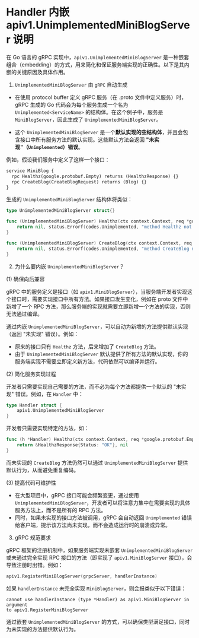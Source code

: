 # Handler 内嵌 apiv1.UnimplementedMiniBlogServer 说明

在 Go 语言的 gRPC 实现中，`apiv1.UnimplementedMiniBlogServer` 是一种嵌套组合（embedding）的方式，用来简化和保证服务端实现的正确性。以下是其内嵌的关键原因及具体作用。


1. `UnimplementedMiniBlogServer` 由 `gRPC` 自动生成

- 在使用 protocol buffer 定义 gRPC 服务（在 .proto 文件中定义服务）时，gRPC 生成的 Go 代码会为每个服务生成一个名为 `Unimplemented<ServiceName>` 的结构体。在这个例子中，服务是 `MiniBlogServer`，因此生成了 `UnimplementedMiniBlogServer`。

- 这个 `UnimplementedMiniBlogServer` 是一个**默认实现的空结构体**，并且会包含接口中所有服务方法的默认实现。这些默认方法会返回 **"未实现"（`Unimplemented`）错误**。

例如，假设我们服务中定义了这样一个接口：

```protobuf
service MiniBlog {
  rpc Healthz(google.protobuf.Empty) returns (HealthzResponse) {}
  rpc CreateBlog(CreateBlogRequest) returns (Blog) {}
}
```

生成的 `UnimplementedMiniBlogServer` 结构体将类似：

```go
type UnimplementedMiniBlogServer struct{}

func (UnimplementedMiniBlogServer) Healthz(ctx context.Context, req *google.protobuf.Empty) (*HealthzResponse, error) {
    return nil, status.Errorf(codes.Unimplemented, "method Healthz not implemented")
}

func (UnimplementedMiniBlogServer) CreateBlog(ctx context.Context, req *CreateBlogRequest) (*Blog, error) {
    return nil, status.Errorf(codes.Unimplemented, "method CreateBlog not implemented")
}
```

2. 为什么要内嵌 `UnimplementedMiniBlogServer`？

(1) 确保向后兼容

gRPC 中的服务定义是接口（如 `apiv1.MiniBlogServer`），当服务端开发者实现这个接口时，需要实现接口中所有方法。如果接口发生变化，例如在 proto 文件中新增了一个 RPC 方法，那么服务端的实现就需要立即新增一个方法的实现，否则无法通过编译。

通过内嵌 `UnimplementedMiniBlogServer`，可以自动为新增的方法提供默认实现（返回 "未实现" 错误）。例如：

- 原来的接口只有 `Healthz` 方法，后来增加了 `CreateBlog` 方法。
- 由于 `UnimplementedMiniBlogServer` 默认提供了所有方法的默认实现，你的服务端实现不需要立即定义新方法，代码依然可以编译并运行。

(2) 简化服务实现过程

开发者只需要实现自己需要的方法，而不必为每个方法都提供一个默认的 "未实现" 错误。例如，在 `Handler` 中：

```go
type Handler struct {
    apiv1.UnimplementedMiniBlogServer
}
```

开发者只需要实现特定的方法，如：

```go
func (h *Handler) Healthz(ctx context.Context, req *google.protobuf.Empty) (*HealthzResponse, error) {
    return &HealthzResponse{Status: "OK"}, nil
}
```

而未实现的 `CreateBlog` 方法仍然可以通过 `UnimplementedMiniBlogServer` 提供默认行为，从而避免重复编码。

(3) 提高代码可维护性

- 在大型项目中，gRPC 接口可能会频繁变更，通过使用 `UnimplementedMiniBlogServer`，开发者可以将注意力集中在需要实现的具体服务方法上，而不是所有的 RPC 方法。
- 同时，如果未实现的接口方法被调用，gRPC 会自动返回 `Unimplemented` 错误 给客户端，提示该方法尚未实现，而不会造成运行时的崩溃或异常。

3. gRPC 规范要求

gRPC 框架的注册机制中，如果服务端实现未嵌套 `UnimplementedMiniBlogServer` 或未通过完全实现 RPC 接口的方法（即实现了 `apiv1.MiniBlogServer` 接口），会导致注册时出错。例如：

```go
apiv1.RegisterMiniBlogServer(grpcServer, handlerInstance)
```

如果 `handlerInstance` 未完全实现 `MiniBlogServer`，则会报类似于以下错误：

```
cannot use handlerInstance (type *Handler) as apiv1.MiniBlogServer in argument
to apiv1.RegisterMiniBlogServer
```

通过嵌套 `UnimplementedMiniBlogServer` 的方式，可以确保类型满足接口，同时为未实现的方法提供默认行为。
